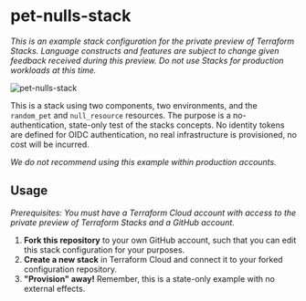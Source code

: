 # pet-nulls-stack

_This is an example stack configuration for the private preview of Terraform Stacks. Language
constructs and features are subject to change given feedback received during this preview. Do not
use Stacks for production workloads at this time._

![pet-nulls-stack](https://github.com/hashicorp/pet-nulls-stack/assets/2430490/5c0d2c31-683f-4dec-a3f4-2c9ff18aeef3)

This is a stack using two components, two environments, and the `random_pet` and `null_resource`
resources. The purpose is a no-authentication, state-only test of the stacks concepts. No identity
tokens are defined for OIDC authentication, no real infrastructure is provisioned, no cost will be
incurred.

_We do not recommend using this example within production accounts._

## Usage

_Prerequisites: You must have a Terraform Cloud account with access to the private preview of
Terraform Stacks and a GitHub account._

1. **Fork this repository** to your own GitHub account, such that you can edit this stack configuration
   for your purposes.
2. **Create a new stack** in Terraform Cloud and connect it to your forked configuration repository.
3. **"Provision" away!** Remember, this is a state-only example with no external effects.  
